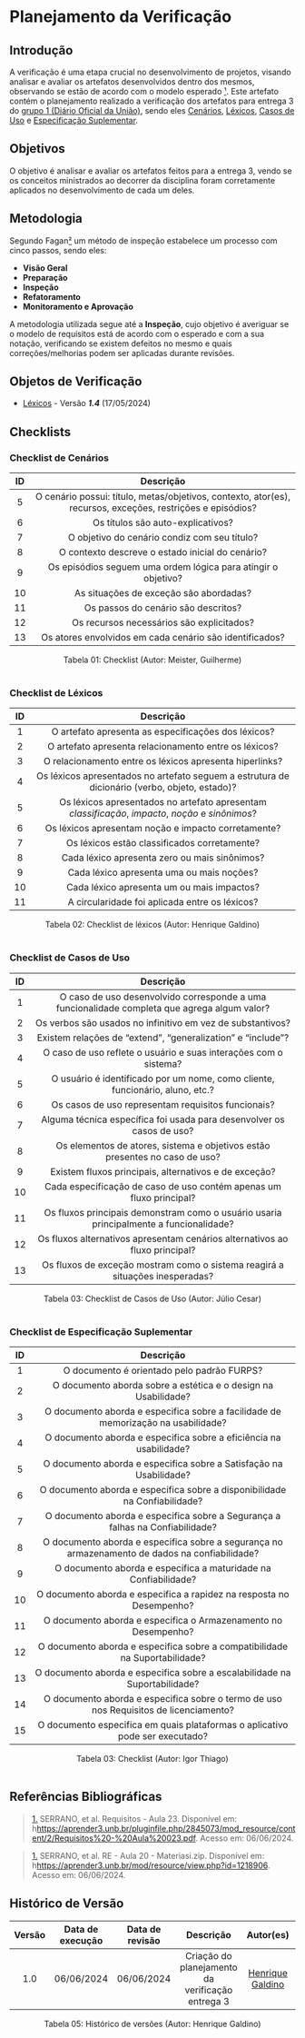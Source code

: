 # Planejamento da Verificação

## Introdução

A verificação é uma etapa crucial no desenvolvimento de projetos, visando analisar e avaliar os artefatos desenvolvidos dentro dos mesmos, observando se estão de acordo com o modelo esperado [¹](https://requisitos-de-software.github.io/2024.1-Consumidor.gov/Verificação/Grupo%201%20-%20DOU/Entrega%203%20-%20Modelagem/planejamento/#anchor_1). Este artefato contém o planejamento realizado a verificação dos artefatos para entrega 3 do [grupo 1 (Diário Oficial da União)](https://requisitos-de-software.github.io/2024.1-DiarioOficialdaUniao/), sendo eles [Cenários](https://requisitos-de-software.github.io/2024.1-DiarioOficialdaUniao/modelagem/cenarios/), [Léxicos](https://requisitos-de-software.github.io/2024.1-DiarioOficialdaUniao/modelagem/lexicos/), [Casos de Uso](https://requisitos-de-software.github.io/2024.1-DiarioOficialdaUniao/modelagem/useCase/) e [Especificação Suplementar](https://requisitos-de-software.github.io/2024.1-DiarioOficialdaUniao/modelagem/especificacao/).

## Objetivos

O objetivo é analisar e avaliar os artefatos feitos para a entrega 3, vendo se os conceitos ministrados ao decorrer da disciplina foram corretamente aplicados no desenvolvimento de cada um deles.

## Metodologia
 Segundo Fagan[²](https://requisitos-de-software.github.io/2024.1-Consumidor.gov/Verificação/Grupo%201%20-%20DOU/Entrega%203%20-%20Modelagem/planejamento/#anchor_2) um método de inspeção estabelece um processo com cinco passos, sendo eles:

- **Visão Geral**
- **Preparação**
- **Inspeção**
- **Refatoramento**
- **Monitoramento e Aprovação**

A metodologia utilizada segue até a **Inspeção**, cujo objetivo é averiguar se o modelo de requisitos está de acordo com o esperado e com a sua notação, verificando se existem defeitos no mesmo e quais correções/melhorias podem ser aplicadas durante revisões.




## Objetos de Verificação

- [Léxicos](https://requisitos-de-software.github.io/2024.1-DiarioOficialdaUniao/modelagem/lexicos/) - Versão ***1.4*** (17/05/2024)

## Checklists

### Checklist de Cenários

| ID | Descrição | 
| :--: | :-----: | 
| 5 | O cenário possui: título, metas/objetivos, contexto, ator(es), recursos, exceções, restrições e episódios? | 
| 6 | Os títulos são auto-explicativos? | 
| 7 | O objetivo do cenário condiz com seu título? | 
| 8 | O contexto descreve o estado inicial do cenário? | 
| 9 | Os episódios seguem uma ordem lógica para atingir o objetivo? | 
| 10 | As situações de exceção são abordadas? |  
| 11 | Os passos do cenário são descritos? |  
| 12 | Os recursos necessários são explicitados?  |  
| 13 | Os atores envolvidos em cada cenário são identificados?  |  


<div align="center">
<figcaption align="center">Tabela 01: Checklist (Autor: Meister, Guilherme)</figcaption>
</div>
<br/>

### Checklist de Léxicos

| ID | Descrição |
| :--: | :-----: |
| 1 | O artefato apresenta as especificações dos léxicos? |
| 2 | O artefato apresenta relacionamento entre os léxicos? |
| 3 | O relacionamento entre os léxicos apresenta hiperlinks? |
| 4 | Os léxicos apresentados no artefato seguem a estrutura de dicionário (verbo, objeto, estado)? |
| 5 | Os léxicos apresentados no artefato apresentam *classificação*, *impacto*, *noção* e *sinônimos*? |
| 6 | Os léxicos apresentam noção e impacto corretamente? |
| 7 | Os léxicos estão classificados corretamente? | INCOMPLETO | O [Léxico 06](https://requisitos-de-software.github.io/2024.1-DiarioOficialdaUniao/modelagem/lexicos/#l06-configuracao-de-notificacoes) está classificado como *objeto* |
| 8 | Cada léxico apresenta zero ou mais sinônimos? |
| 9 | Cada léxico apresenta uma ou mais noções? |
| 10 | Cada léxico apresenta um ou mais impactos? |
| 11 | A circularidade foi aplicada entre os léxicos? |

<div align="center">
<figcaption align="center">Tabela 02: Checklist de léxicos (Autor: Henrique Galdino)</figcaption>
</div>
<br/>

### Checklist de Casos de Uso

| ID | Descrição |
| :--: | :-----: |
| 1 | O caso de uso desenvolvido corresponde a uma funcionalidade completa que agrega algum valor? |
| 2 | Os verbos são usados ​​no infinitivo em vez de substantivos? |
| 3 | Existem relações de “extend”, “generalization” e “include”? |
| 4 | O caso de uso reflete o usuário e suas interações com o sistema? |
| 5 | O usuário é identificado por um nome, como cliente, funcionário, aluno, etc.? |
| 6 | Os casos de uso representam requisitos funcionais? |
| 7 | Alguma técnica específica foi usada para desenvolver os casos de uso? |
| 8 | Os elementos de atores, sistema e objetivos estão presentes no caso de uso? |
| 9 | Existem fluxos principais, alternativos e de exceção? |
| 10 | Cada especificação de caso de uso contém apenas um fluxo principal? |
| 11 | Os fluxos principais demonstram como o usuário usaria principalmente a funcionalidade? |
| 12 | Os fluxos alternativos apresentam cenários alternativos ao fluxo principal? |
| 13 | Os fluxos de exceção mostram como o sistema reagirá a situações inesperadas? |

<div align="center">
<figcaption align="center">Tabela 03: Checklist de Casos de Uso (Autor: Júlio Cesar)</figcaption>
</div>
<br/>

### Checklist de Especificação Suplementar

| ID | Descrição | 
|:-:|:---:|
| 1 | O documento é orientado pelo padrão FURPS? |
| 2 | O documento aborda sobre a estética e o design na Usabilidade? | 
| 3 | O documento aborda e especifica sobre a facilidade de memorização na usabilidade? | 
| 4 | O documento aborda e especifica sobre a eficiência na usabilidade? |
| 5 | O documento aborda e especifica sobre a Satisfação na Usabilidade? | 
| 6 | O documento aborda e especifica sobre a disponibilidade na Confiabilidade? | 
| 7 | O documento aborda e especifica sobre a Segurança a falhas na Confiabilidade? | 
| 8 | O documento aborda e especifica sobre a segurança no armazenamento de dados na confiabilidade? | 
| 9 | O documento aborda e especifica a maturidade na Confiabilidade? | 
| 10 | O documento aborda e especifica a rapidez na resposta no Desempenho? | 
| 11 | O documento aborda e especifica o Armazenamento no Desempenho? | 
| 12 | O documento aborda e especifica sobre a compatibilidade na Suportabilidade? | **Incompleto** |  O documento fala sobre compatibilidade porém não na parte de suportabilidade |
| 13 | O documento aborda e especifica sobre a escalabilidade na Suportabilidade? |
| 14 | O documento aborda e especifica sobre o termo de uso nos Requisitos de licenciamento? | 
| 15 | O documento especifica em quais plataformas o aplicativo pode ser executado? | 

<div align="center">
<figcaption align="center">Tabela 03: Checklist (Autor: Igor Thiago)</figcaption>
</div>
<br/>

## Referências Bibliográficas

> <a id="1" href="#anchor_1">1.</a> SERRANO, et al. Requisitos - Aula 23. Disponível em: h<https://aprender3.unb.br/pluginfile.php/2845073/mod_resource/content/2/Requisitos%20-%20Aula%20023.pdf>. Acesso em: 06/06/2024.

> <a id="2" href="#anchor_2">1.</a> SERRANO, et al. RE - Aula 20 - Materiasi.zip. Disponível em: h<https://aprender3.unb.br/mod/resource/view.php?id=1218906>. Acesso em: 06/06/2024.

## Histórico de Versão

| Versão | Data de execução | Data de revisão |  Descrição                          | Autor(es)                                           | Revisor(es)                                           |
| :----: | :--------------: | :-------------: | :---------------------------------: | :-------------------------------------------------: | :---------------------------------------------------: |
| 1.0    | 06/06/2024       | 06/06/2024      | Criação do planejamento da verificação entrega 3   | [Henrique Galdino](https://github.com/hgaldino05)   | [Júlio César](https://github.com/Julio1099)         |

<div align="center">
<figcaption align="center">Tabela 05: Histórico de versões (Autor: Henrique Galdino)</figcaption>
</div>
<br/>
